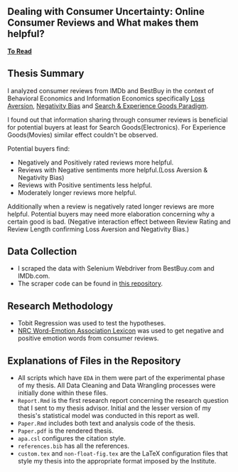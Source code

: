 ## Dealing with Consumer Uncertainty: Online Consumer Reviews and What makes them helpful?

**[To Read](https://raw.githubusercontent.com/Okancan-Balci/MA_Thesis/main/Paper.pdf?token=GHSAT0AAAAAACAXSBOSSDWJTRZG7PQDFZCSZCJCVYA)**

## Thesis Summary

I analyzed consumer reviews from IMDb and BestBuy in the context of Behavioral Economics and Information Economics specifically [Loss Aversion](https://en.wikipedia.org/wiki/Loss_aversion), [Negativity Bias](https://en.wikipedia.org/wiki/Negativity_bias) and [Search & Experience Goods Paradigm](https://en.wikipedia.org/wiki/SEC_classification_of_goods_and_services).

I found out that information sharing through consumer reviews is beneficial for potential buyers at least for Search Goods(Electronics). For Experience Goods(Movies) similar effect couldn't be observed.

Potential buyers find:

* Negatively and Positively rated reviews more helpful.
* Reviews with Negative sentiments more helpful.(Loss Aversion & Negativity Bias)
* Reviews with Positive sentiments less helpful.
* Moderately longer reviews more helpful.

Additionally when a review is negatively rated longer reviews are more helpful. Potential buyers may need more elaboration concerning why a certain good is bad. (Negative interaction effect between Review Rating and Review Length confirming Loss Aversion and Negativity Bias.)

## Data Collection

* I scraped the data with Selenium Webdriver from BestBuy.com and IMDb.com. 
* The scraper code can be found in [this repository](https://github.com/Okancan-Balci/Selenium_Web_Scrapers).

## Research Methodology

* Tobit Regression was used to test the hypotheses.
* [NRC Word-Emotion Association Lexicon](https://saifmohammad.com/WebPages/NRC-Emotion-Lexicon.htm) was used to get negative and positive emotion words from consumer reviews.

## Explanations of Files in the Repository

* All scripts which have `EDA` in them were part of the experimental phase of my thesis. All Data Cleaning and Data Wrangling processes were initially done within these files.
* `Report.Rmd` is the first research report concerning the research question that I sent to my thesis advisor. Initial and the lesser version of my thesis's statistical model was conducted in this report as well.
* `Paper.Rmd` includes both text and analysis code of the thesis.
* `Paper.pdf` is the rendered thesis.
* `apa.csl` configures the citation style.
* `references.bib` has all the references.
* `custom.tex` and `non-float-fig.tex` are the LaTeX configuration files that style my thesis into the appropriate format imposed by the Institute.
